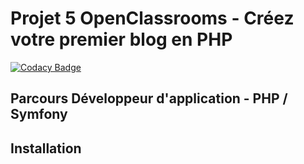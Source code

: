 # Projet 5 OpenClassrooms - Créez votre premier blog en PHP 

[![Codacy Badge](https://api.codacy.com/project/badge/Grade/63c13874db324946ae791de39971232c)](https://app.codacy.com/manual/WainlaiN/Projet-5?utm_source=github.com&utm_medium=referral&utm_content=WainlaiN/Projet-5&utm_campaign=Badge_Grade_Dashboard)

## Parcours Développeur d'application - PHP / Symfony


## Installation



